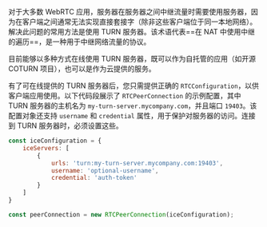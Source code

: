 
对于大多数 WebRTC 应用，服务器在服务器之间中继流量时需要使用服务器，因为在客户端之间通常无法实现直接套接字（除非这些客户端位于同一本地网络）。解决此问题的常用方法是使用 TURN 服务器。该术语代表==在 NAT 中使用中继的遍历==，是一种用于中继网络流量的协议。

目前能够以多种方式在线使用 TURN 服务器，既可以作为自托管的应用（如开源 COTURN 项目），也可以是作为云提供的服务。

有了可在线提供的 TURN 服务器后，您只需提供正确的 `RTCConfiguration`，以供客户端应用使用。以下代码段展示了 `RTCPeerConnection` 的示例配置，其中 TURN 服务器的主机名为 `my-turn-server.mycompany.com`，并且端口 `19403`。该配置对象还支持 `username` 和 `credential` 属性，用于保护对服务器的访问。连接到 TURN 服务器时，必须设置这些。

```js
const iceConfiguration = {
    iceServers: [
        {
            urls: 'turn:my-turn-server.mycompany.com:19403',
            username: 'optional-username',
            credential: 'auth-token'
        }
    ]
}

const peerConnection = new RTCPeerConnection(iceConfiguration);
```